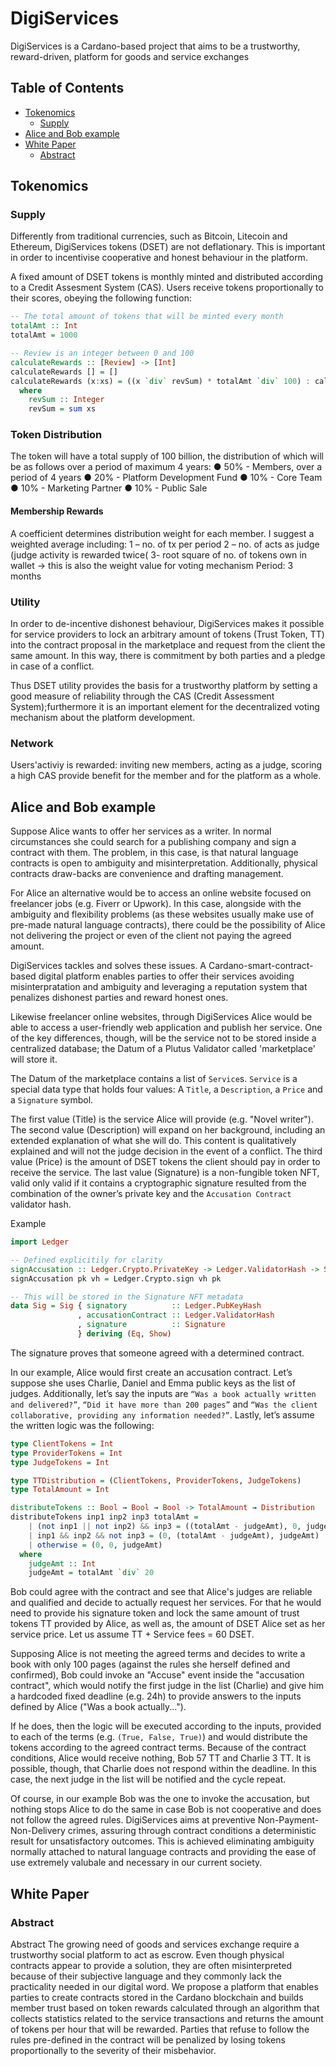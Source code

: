 # DigiServices
DigiServices is a Cardano-based project that aims to be a trustworthy,
reward-driven, platform for goods and service exchanges

## Table of Contents
* [Tokenomics](#tokenomics)
  * [Supply](#supply)
* [Alice and Bob example](#alice-and-bob-example)
* [White Paper](#white-paper)
  * [Abstract](#abstract)

## Tokenomics

### Supply

Differently from traditional currencies, such as Bitcoin, Litecoin and Ethereum,
DigiServices tokens (DSET) are not deflationary. This is important in order to
incentivise cooperative and honest behaviour in the platform.

A fixed amount of DSET tokens is monthly minted and distributed according to a
Credit Assesment System (CAS). Users receive tokens proportionally to their
scores, obeying the following function:

```haskell
-- The total amount of tokens that will be minted every month
totalAmt :: Int
totalAmt = 1000

-- Review is an integer between 0 and 100
calculateRewards :: [Review] -> [Int]
calculateRewards [] = []
calculateRewards (x:xs) = ((x `div` revSum) * totalAmt `div` 100) : calculateRewards xs
  where
    revSum :: Integer
    revSum = sum xs
```

### Token Distribution

The token will have a total supply of 100 billion, the distribution of which will be as follows over a period of maximum 4 years:
   ● 50% - Members, over a period of 4 years
   ● 20% - Platform Development Fund
   ● 10% - Core Team
   ● 10% - Marketing Partner
   ● 10% - Public Sale
   
#### Membership Rewards
A coefficient determines distribution weight for each member.
I suggest a weighted average including:
1 – no. of tx per period 
2 – no. of acts as judge (judge activity is rewarded twice(
3- root square of no. of tokens own in wallet → this is also the weight value for voting mechanism 
Period: 3 months



   
   
### Utility

In order to de-incentive dishonest behaviour, DigiServices makes it
possible for service providers to lock an arbitrary amount of tokens (Trust Token, TT) into
the contract proposal in the marketplace and request from the client the same amount. In
this way, there is commitment by both parties and a pledge in case of a conflict.

Thus DSET utility provides the basis for a trustworthy platform by setting a good measure of
reliability through the CAS (Credit Assessment System);furthermore it is an important element
for the decentralized voting mechanism about the platform development.

### Network

Users'activiy is rewarded: inviting new members, acting as a judge, scoring a high CAS provide
benefit for the member and for the platform as a whole. 

## Alice and Bob example

Suppose Alice wants to offer her services as a writer. In normal circumstances
she could search for a publishing company and sign a contract with them.
The problem, in this case, is that natural language contracts is open to
ambiguity and misinterpretation. Additionally, physical contracts draw-backs
are convenience and drafting management.

For Alice an alternative would be to access an online website focused on
freelancer jobs (e.g. Fiverr or Upwork). In this case, alongside with the
ambiguity and flexibility problems (as these websites usually make use of
pre-made natural language contracts), there could be the possibility of Alice
not delivering the project or even of the client not paying the agreed amount.

DigiServices tackles and solves these issues. A Cardano-smart-contract-based 
digital platform enables parties to offer their services avoiding misinterpratation
and ambiguity and leveraging a reputation system that penalizes dishonest parties
and reward honest ones.

Likewise freelancer online websites, through DigiServices Alice would be able to
access a user-friendly web application and publish her service. One of the key 
differences, though, will be the service not to be stored inside a centralized
database; the Datum of a Plutus Validator called 'marketplace' will store it.

The Datum of the marketplace contains a list of `Service`s. `Service` is a special
data type that holds four values: A `Title`, a `Description`, a `Price` and a
`Signature` symbol.

The first value (Title) is the service Alice will provide (e.g. "Novel writer").
The second value (Description) will expand on her background, including an extended 
explanation of what she will do. This content is qualitatively explained and will not
the judge decision in the event of a conflict. The third value (Price) is the amount of DSET tokens the client should pay in order
to receive the service.
The last value (Signature) is a non-fungible token NFT, valid only valid if it
contains a cryptographic signature resulted from the combination of the owner’s
private key and the `Accusation Contract` validator hash.

Example
```haskell
import Ledger

-- Defined explicitily for clarity
signAccusation :: Ledger.Crypto.PrivateKey -> Ledger.ValidatorHash -> Signature
signAccusation pk vh = Ledger.Crypto.sign vh pk

-- This will be stored in the Signature NFT metadata
data Sig = Sig { signatory          :: Ledger.PubKeyHash
               , accusationContract :: Ledger.ValidatorHash
               , signature          :: Signature
               } deriving (Eq, Show)
```

The signature proves that someone agreed with a determined contract.

In our example, Alice would first create an accusation contract. Let’s suppose
she uses Charlie, Daniel and Emma public keys as the list of judges.
Additionally, let’s say the inputs are `“Was a book actually written and
delivered?”`, `“Did it have more than 200 pages”` and `“Was the
client collaborative, providing any information needed?”`. Lastly, let’s
assume the written logic was the following:

```haskell
type ClientTokens = Int
type ProviderTokens = Int
type JudgeTokens = Int

type TTDistribution = (ClientTokens, ProviderTokens, JudgeTokens)
type TotalAmount = Int

distributeTokens :: Bool → Bool → Bool -> TotalAmount → Distribution
distributeTokens inp1 inp2 inp3 totalAmt =
    | (not inp1 || not inp2) && inp3 = ((totalAmt - judgeAmt), 0, judgeAmt)
    | inp1 && inp2 && not inp3 = (0, (totalAmt - judgeAmt), judgeAmt)
    | otherwise = (0, 0, judgeAmt)
  where
    judgeAmt :: Int
    judgeAmt = totalAmt `div` 20
```

Bob could agree with the contract and see that Alice's judges are
reliable and qualified and decide to actually request her services. For that
he would need to provide his signature token and lock the same amount of trust
tokens TT provided by Alice, as well as, the amount of DSET Alice set as her
service price. Let us assume TT + Service fees = 60 DSET.

Supposing Alice is not meeting the agreed terms and decides to write a book with
only 100 pages (against the rules she herself defined and confirmed), Bob could
invoke an "Accuse" event inside the "accusation contract", which would notify the 
first judge in the list (Charlie) and give him a hardcoded fixed deadline (e.g. 24h)
to provide answers to the inputs defined by Alice ("Was a book actually...").

If he does, then the logic will be executed according to the inputs, provided
to each of the terms (e.g. `(True, False, True)`) and would distribute the tokens 
according to the agreed contract terms.
Because of the contract conditions, Alice would receive nothing, Bob 57 TT
and Charlie 3 TT. It is possible, though, that Charlie does not respond within
the deadline. In this case, the next judge in the list will be notified and the
cycle repeat.

Of course, in our example Bob was the one to invoke the accusation, but nothing
stops Alice to do the same in case Bob is not cooperative and does not follow
the agreed rules. DigiServices aims at preventive Non-Payment-Non-Delivery crimes,
assuring through contract conditions a deterministic result for unsatisfactory 
outcomes. This is achieved eliminating ambiguity normally attached to natural
language contracts and providing the ease of use extremely valubale and necessary
in our current society.

## White Paper

### Abstract
Abstract
The growing need of goods and services exchange require a trustworthy social platform to act as escrow. Even though physical contracts appear to provide a solution, they are often misinterpreted because of their subjective language and they commonly lack the practicality needed in our digital word. We propose a platform that enables parties to create contracts stored in the Cardano blockchain and builds member trust based on token rewards calculated through an algorithm that collects statistics related to the service transactions and returns the amount of tokens per hour that will be rewarded. Parties that refuse to follow the rules pre-defined in the contract will be penalized by losing tokens proportionally to the severity of their misbehavior.
